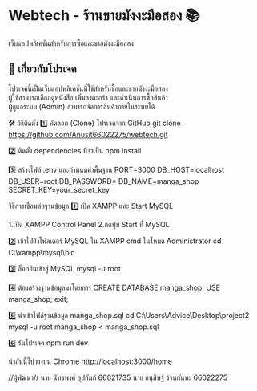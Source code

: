 # Webtech - ร้านขายมังงะมือสอง 📚
เว็บแอปพลิเคชันสำหรับการซื้อและขายมังงะมือสอง
## 📖 เกี่ยวกับโปรเจค
โปรเจคนี้เป็นเว็บแอปพลิเคชันที่ใช้สำหรับซื้อและขายมังงะมือสอง  
ผู้ใช้สามารถเลือกดูหนังสือ เพิ่มลงตะกร้า และดำเนินการซื้อสินค้า  
ผู้ดูแลระบบ (Admin) สามารถจัดการสินค้าภายในระบบได้


🛠️ วิธีติดตั้ง
1️⃣ คัดลอก (Clone) โปรเจคจาก GitHub
git clone https://github.com/Anusit66022275/webtech.git


2️⃣ ติดตั้ง dependencies ที่จำเป็น
npm install

3️⃣ สร้างไฟล์ .env และกำหนดค่าพื้นฐาน
PORT=3000
DB_HOST=localhost
DB_USER=root
DB_PASSWORD=
DB_NAME=manga_shop
SECRET_KEY=your_secret_key



วิธีการเชื่อมต่อฐานข้อมูล
1️⃣ เปิด XAMPP และ Start MySQL

1.เปิด XAMPP Control Panel
2.กดปุ่ม Start ที่ MySQL

2️⃣ เข้าไปยังโฟลเดอร์ MySQL ใน XAMPP
cmd ในโหมด Administrator
cd C:\xampp\mysql\bin

3️⃣ ล็อกอินเข้าสู่ MySQL
mysql -u root

4️⃣ ต้องสร้างฐานข้อมูลมาโดยการ
CREATE DATABASE manga_shop;
USE manga_shop;
exit;

5️⃣ นำเข้าไฟล์ฐานข้อมูล manga_shop.sql
cd C:\Users\Advice\Desktop\project2
mysql -u root manga_shop < manga_shop.sql

6️⃣ รันโปรเจค
npm run dev

นำอันนี้ไปวางบน Chrome
http://localhost:3000/home



//ผู้พัฒนา//
นาย นัทธพงศ์ อุปถัมภ์ 66021735
นาย อนุสิษฐ์ ง้วนกันทะ 66022275


















